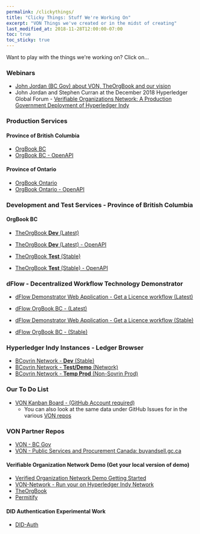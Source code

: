 ```yaml
---
permalink: /clickythings/
title: "Clicky Things: Stuff We're Working On"
excerpt: "VON Things we've created or in the midst of creating"
last_modified_at: 2018-11-28T12:00:00-07:00
toc: true
toc_sticky: true
---
```


Want to play with the things we're working on?  Click on...

### Webinars
* [John Jordan (BC Gov) about VON, TheOrgBook and our vision](https://bc-von.s3.amazonaws.com/2018-06-VON-Webinar-for-Sovrin-Indy-Community.mp4)
* John Jordan and Stephen Curran at the December 2018 Hyperledger Global Forum - [Verifiable Organizations Network: A Production Government Deployment of Hyperledger Indy](https://www.youtube.com/watch?v=g19VNv3DAd0)

### Production Services 

#### Province of British Columbia
* [OrgBook BC](https://orgbook.gov.bc.ca)
* [OrgBook BC - OpenAPI](https://www.orgbook.gov.bc.ca/api/)

#### Province of Ontario
* [OrgBook Ontario](https://www.von.gov.on.ca)
* [OrgBook Ontario - OpenAPI](https://von.gov.on.ca/api/)

### Development and Test Services - Province of British Columbia

#### OrgBook BC
* [TheOrgBook **Dev** (Latest)](https://dev.orgbook.gov.bc.ca/)
* [TheOrgBook **Dev** (Latest) - OpenAPI](https://dev.orgbook.gov.bc.ca/api/)

* [TheOrgBook **Test** (Stable)](https://test.orgbook.gov.bc.ca/)
* [TheOrgBook **Test** (Stable) - OpenAPI](https://test.orgbook.gov.bc.ca/api/)

### dFlow - Decentralized Workflow Technology Demonstrator 

* [dFlow Demonstrator Web Application - Get a Licence workflow (Latest)](https://dev-dflow.orgbook.gov.bc.ca)
* [dFlow OrgBook BC - (Latest)](https://dev-demo.orgbook.gov.bc.ca)

* [dFlow Demonstrator Web Application - Get a Licence workflow (Stable)](https://dflow.orgbook.gov.bc.ca)
* [dFlow OrgBook BC - (Stable)](https://demo.orgbook.gov.bc.ca)


### Hyperledger Indy Instances - Ledger Browser
* [BCovrin Network - **Dev** (Stable)](http://159.89.115.24)
* [BCovrin Network - **Test/Demo** (Network)](http://138.197.138.255/)
* [BCovrin Network - **Temp Prod** (Non-Sovrin Prod)](http://159.203.24.151/)

### Our To Do List
* [VON Kanban Board - (GitHub Account required)](https://app.zenhub.com/workspace/o/bcgov/von/boards)
    * You can also look at the same data under GitHub Issues for in the various [VON repos](https://github.com/topics/verifiable-organizations-network)

### VON Partner Repos
* [VON - BC Gov](https://github.com/topics/verifiable-organizations-network)
* [VON - Public Services and Procurement Canada: buyandsell.gc.ca](https://github.com/PSPC-SPAC-buyandsell)

#### Verifiable Organization Network Demo (Get your local version of demo)
* [Verified Organization Network Demo Getting Started](https://github.com/bcgov/TheOrgBook/blob/master/docker/README.md#running-a-complete-provisional-von-network)
* [VON-Network - Run your on Hyperledger Indy Network](https://github.com/bcgov/von-network)
* [TheOrgBook](https://github.com/bcgov/TheOrgBook)
* [Permitify](https://github.com/bcgov/permitify)

#### DID Authentication Experimental Work
* [DID-Auth](https://github.com/topics/did-auth)
